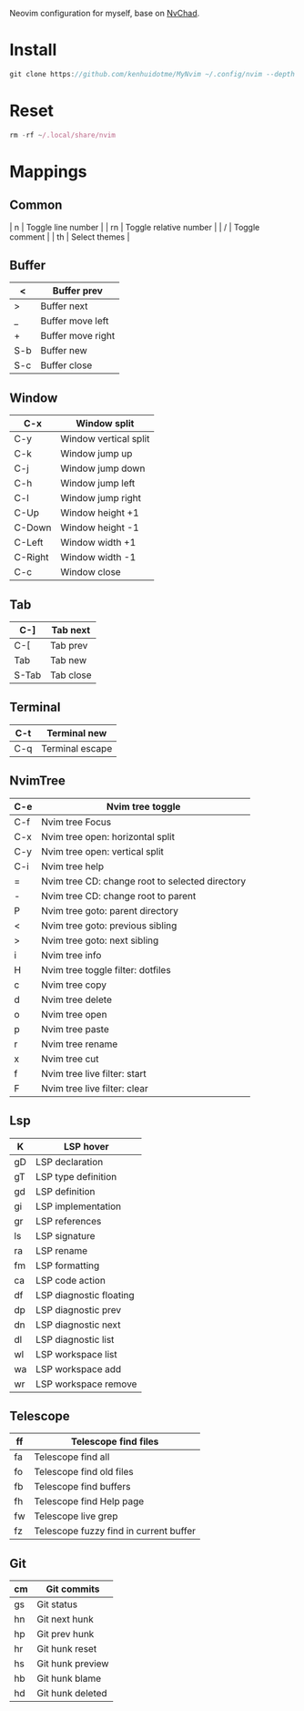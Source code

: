 Neovim configuration for myself, base on [NvChad](https://github.com/NvChad/NvChad).

# Install

```jsx
git clone https://github.com/kenhuidotme/MyNvim ~/.config/nvim --depth 1 && nvim
```

# Reset

```jsx
rm -rf ~/.local/share/nvim
```

# Mappings

## Common

| <leader>n | Toggle line number |
| <leader>rn | Toggle relative number |
| <leader>/ | Toggle comment |
| <leader>th | Select themes |

## Buffer

| < | Buffer prev |
| --- | --- |
| > | Buffer next |
| _ | Buffer move left |
| + | Buffer move right |
| S-b | Buffer new |
| S-c | Buffer close |

## Window

| C-x | Window split |
| --- | --- |
| C-y | Window vertical split |
| C-k | Window jump up |
| C-j | Window jump down |
| C-h | Window jump left |
| C-l | Window jump right |
| C-Up | Window height +1 |
| C-Down | Window height -1 |
| C-Left | Window width +1 |
| C-Right | Window width -1 |
| C-c | Window close |

## Tab

| C-] | Tab next |
| --- | --- |
| C-[ | Tab prev |
| Tab | Tab new |
| S-Tab | Tab close |

## Terminal

| C-t | Terminal new |
| --- | --- |
| C-q | Terminal escape |

## NvimTree

| C-e | Nvim tree toggle |
| --- | --- |
| C-f | Nvim tree Focus |
| C-x | Nvim tree open: horizontal split |
| C-y | Nvim tree open: vertical split |
| C-i | Nvim tree help |
| = | Nvim tree CD: change root to selected directory |
| - | Nvim tree CD: change root to parent |
| P | Nvim tree goto: parent directory |
| < | Nvim tree goto: previous sibling |
| > | Nvim tree goto: next sibling |
| i | Nvim tree info |
| H | Nvim tree toggle filter: dotfiles |
| c | Nvim tree copy |
| d | Nvim tree delete |
| o | Nvim tree open |
| p | Nvim tree paste |
| r | Nvim tree rename |
| x | Nvim tree cut |
| f | Nvim tree live filter: start |
| F | Nvim tree live filter: clear |

## Lsp

| K | LSP hover |
| --- | --- |
| gD | LSP declaration |
| gT | LSP type definition |
| gd | LSP definition |
| gi | LSP implementation |
| gr | LSP references |
| <leader>ls | LSP signature |
| <leader>ra | LSP rename |
| <leader>fm | LSP formatting |
| <leader>ca | LSP code action |
| <leader>df | LSP diagnostic floating |
| <leader>dp | LSP diagnostic prev |
| <leader>dn | LSP diagnostic next |
| <leader>dl | LSP diagnostic list |
| <leader>wl | LSP workspace list |
| <leader>wa | LSP workspace add |
| <leader>wr | LSP workspace remove |

## Telescope

| <leader>ff | Telescope find files |
| --- | --- |
| <leader>fa | Telescope find all |
| <leader>fo | Telescope find old files |
| <leader>fb | Telescope find buffers |
| <leader>fh | Telescope find Help page |
| <leader>fw | Telescope live grep |
| <leader>fz | Telescope fuzzy find in current buffer |

## Git

| <leader>cm | Git commits |
| --- | --- |
| <leader>gs | Git status |
| <leader>hn | Git next hunk |
| <leader>hp | Git prev hunk |
| <leader>hr | Git hunk reset |
| <leader>hs | Git hunk preview |
| <leader>hb | Git hunk blame |
| <leader>hd | Git hunk deleted |

